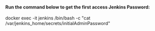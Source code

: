 #### Run the command below to get the first access Jenkins Password:

docker exec -it jenkins /bin/bash -c "cat /var/jenkins_home/secrets/initialAdminPassword"
